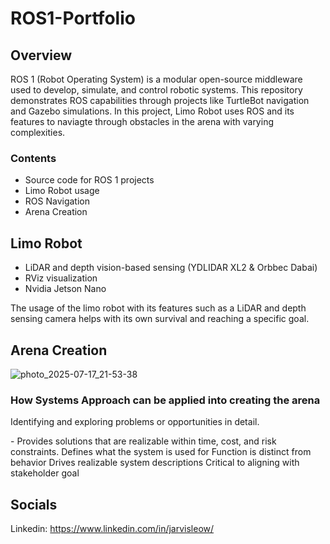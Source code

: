 # ROS1-Portfolio


## Overview

ROS 1 (Robot Operating System) is a modular open-source middleware used to develop, simulate, and control robotic systems. This repository demonstrates ROS capabilities through projects like TurtleBot navigation and Gazebo simulations. In this project, Limo Robot uses ROS and its features to naviagte through obstacles in the arena with varying complexities.

### Contents

- Source code for ROS 1 projects
- Limo Robot usage
- ROS Navigation
- Arena Creation

## Limo Robot

- LiDAR and depth vision-based sensing (YDLIDAR XL2 & Orbbec Dabai)
- RViz visualization
- Nvidia Jetson Nano

The usage of the limo robot with its features such as a LiDAR and depth sensing camera helps with its own survival and reaching a specific goal.

## Arena Creation

![photo_2025-07-17_21-53-38](https://github.com/user-attachments/assets/6cbf3fc7-dd59-4011-8611-28bc11c26d71)

### How Systems Approach can be applied into creating the arena
<p>Identifying and exploring problems or opportunities in detail.</p>
- Provides solutions that are realizable within time, cost, and risk constraints.
  Defines what the system is used for
  Function is distinct from behavior
  Drives realizable system descriptions
  Critical to aligning with stakeholder goal

































## Socials

Linkedin: https://www.linkedin.com/in/jarvisleow/
